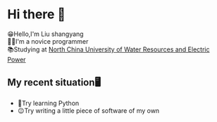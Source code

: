 # Hi there 👋  
  
😁Hello,I'm Liu shangyang  
😶‍🌫️I'm a novice programmer  
📚Studying at [North China University of Water Resources and Electric Power](https://www.ncwu.edu.cn)

## My recent situation🖥️  

- 🔖Try learning Python  
- 😉Try writing a little piece of software of my own  
  